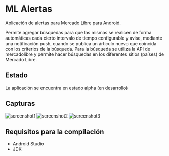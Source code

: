 # ML Alertas

Aplicación de alertas para Mercado Libre para Android.

Permite agregar búsquedas para que las mismas se realicen de forma automáticas cada cierto intervalo de tiempo configurable y avise, mediante una notificación push, cuando se publica un árticulo nuevo que coincida con los criterios de la búsqueda.
Para la búsqueda se utiliza la API de mercadolibre y permite hacer búsquedas en los diferentes sitios (países) de Mercado Libre.

## Estado

La aplicación se encuentra en estado alpha (en desarrollo)

## Capturas

![screenshot1](https://user-images.githubusercontent.com/75378876/185560633-e2228a0f-88b3-4056-9b94-0f2d034ffa6c.png) 
![screenshot2](https://user-images.githubusercontent.com/75378876/185560636-e231139b-a39f-412f-88c1-c376c25bb82d.png) 
![screenshot3](https://user-images.githubusercontent.com/75378876/185560640-3287850e-2adb-43b9-9013-685f26f9a9f4.png)

## Requisitos para la compilación
- Android Studio
- JDK
